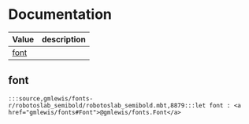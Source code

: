 # Documentation
|Value|description|
|---|---|
|[font](#font)||

## font

```moonbit
:::source,gmlewis/fonts-r/robotoslab_semibold/robotoslab_semibold.mbt,8879:::let font : <a href="gmlewis/fonts#Font">@gmlewis/fonts.Font</a>
```

